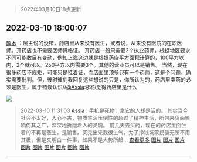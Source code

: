 > 2022年03月10日18点更新
<link rel="stylesheet" href="https://cdn.jsdelivr.net/gh/taotie6/sampleJSON@main/css/photo_show.css">
<meta name="referrer" content="no-referrer" />


 ## 2022-03-10 18:00:07 

 [㪚木](https://www.coolapk.com/feed/34151849?shareKey=MjVmOTJmODJkNGYxNjIyOWNjOTA~) ：层主说的没错，药店里从来没有医生，或者说，从来没有医院的在职医师。开药店也不需要医师资格证。
开药店一般只需要2个执业药师，根据地区要求不同可能数目有变动，例如上海这边就是根据药店平方面积计算的，100平方以内，2个就可以。250平方以内需要3个。其他的营业员可以是销售。
当然<!--break-->，现在很多药店不规矩，可能只是挂着证，而店面里顶多只有一个药师，这是个问题，确实需要批判。但，彼时彼刻我回复这些想说的只是，你所认为的，药店里卖药的必须是医生，属于错误认识//<a class="feed-link-uname" href="/u/Assia">@Assia</a>:那你觉得药店里是什么 

<div class="album">
<img class="img-item" src="http://image.coolapk.com/feed/2019/0515/09/1081091_3748_1897@180x122.gif" />
</div>

> 2022-03-10 11:31:03 
> [Assia](https://www.coolapk.com/feed/34142346?shareKey=YTFiZGI4YTUwNWU0NjIyOWNjOTA~) : 手机是死物，拿它的人却是活的。 其实当今社会不太好，人心不古，物质生活压倒性的超过了精神生活，所带来负面影响何其之广，深深地折磨着人的灵魂。 前几天去买药，现在的药店里面坐着的不再是医生，是销售。买完出来我很生气，为了挣钱坑蒙拐骗无所不用其极，但是又明白一件事，如果不是大势所趋... <a href="">查看更多</a> 
[图片](http://image.coolapk.com/feed/2022/0310/11/4127873_c91fcd60_3057_4883_4@2448x3264.jpeg)
[图片](http://image.coolapk.com/feed/2022/0310/11/4127873_05dcf559_3057_4888_532@2448x3264.jpeg)
[图片](http://image.coolapk.com/feed/2022/0310/11/4127873_7ca81a23_3057_4895_167@1763x2350.jpeg)
[图片](http://image.coolapk.com/feed/2022/0310/11/4127873_139a9728_3057_4902_566@1763x2350.jpeg)
[图片](http://image.coolapk.com/feed/2022/0310/11/4127873_ffac4879_3057_4908_224@1763x2350.jpeg)
[图片](http://image.coolapk.com/feed/2022/0310/11/4127873_d87f200f_3057_4914_921@2448x3264.jpeg)
[图片](http://image.coolapk.com/feed/2022/0310/11/4127873_bd8ee820_3057_4918_503@2495x3322.jpeg)
[图片](http://image.coolapk.com/feed/2022/0310/11/4127873_658bfc97_3057_4924_554@1763x2350.jpeg)
[图片](http://image.coolapk.com/feed/2022/0310/11/4127873_6593e93f_3057_4928_428@3322x2495.jpeg)

 ------- 

